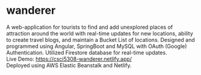 # wanderer
 A web-application for tourists to find and add unexplored places of attraction around the world with real-time updates for new locations, ability to create travel blogs, and maintain a Bucket List of locations. Designed and programmed using Angular, SpringBoot and MySQL with OAuth (Google) Authentication. Utilized Firestore database for real-time updates.<br>Live Demo: https://csci5308-wanderer.netlify.app/ <br>Deployed using AWS Elastic Beanstalk and Netlify.
